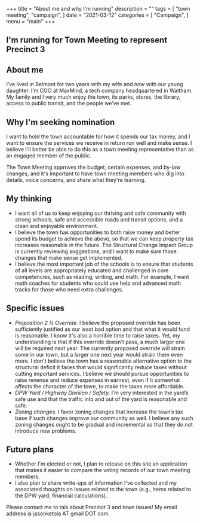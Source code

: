+++
title = "About me and why I'm running"
description = ""
tags = [
    "town meeting",
    "campaign",
]
date = "2021-03-12"
categories = [
    "Campaign",
]
menu = "main"
+++

## I'm running for Town Meeting to represent Precinct 3

## About me

I’ve lived in Belmont for two years with my wife and now with our young daughter. I’m COO at MaxMind, a tech company headquartered in Waltham. My family and I very much enjoy the town, its parks, stores, the library, access to public transit, and the people we’ve met.

## Why I'm seeking nomination

I want to hold the town accountable for how it spends our tax money, and I want to ensure the services we receive in return run well and make sense. I believe I'll better be able to do this as a town meeting representative than as an engaged member of the public.

The Town Meeting approves the budget, certain expenses, and by-law changes, and it's important to have town meeting members who dig into details, voice concerns, and share what they're learning.

## My thinking

* I want all of us to keep enjoying our thriving and safe community with strong schools, safe and accessible roads and transit options, and a clean and enjoyable environment.
* I believe the town has opportunities to both raise money and better spend its budget to achieve the above, so that we can keep property tax increases reasonable in the future. The Structural Change Impact Group is currently reviewing suggestions, and I want to make sure those changes that make sense get implemented.
* I believe the most important job of the schools is to ensure that students of all levels are appropriately educated and challenged in core competencies, such as reading, writing, and math. For example, I want math coaches for students who could use help and advanced math tracks for those who need extra challenges.


## Specific issues
* *Proposition 2 ½ Override.* I believe the proposed override has been sufficiently justified as our least bad option and that what it would fund is reasonable. I know it's also a horrible time to raise taxes. Yet, my understanding is that if this override doesn't pass, a much larger one will be required next year. The currently proposed override will strain some in our town, but a larger one next year would strain them even more. I don't believe the town has a reasonable alternative option to the structural deficit it faces that would significantly reduce taxes without cutting important services. I believe we should pursue opportunities to raise revenue and reduce expenses in earnest, even if it somewhat affects the character of the town, to make the taxes more affordable.
* *DPW Yard / Highway Division / Safety.* I’m very interested in the yard’s safe use and that the traffic into and out of the yard is reasonable and safe.
* *Zoning changes.* I favor zoning changes that increase the town’s tax base if such changes improve our community as well. I believe any such zoning changes ought to be gradual and incremental so that they do not introduce new problems.

## Future plans
* Whether I'm elected or not, I plan to release on this site an application that makes it easier to compare the voting records of our town meeting members.
* I also plan to share write-ups of information I've collected and my associated thoughts on issues related to the town (e.g., items related to the DPW yard, financial calculations).

Please contact me to talk about Precinct 3 and town issues! My email address is jasonketola AT gmail DOT com.
